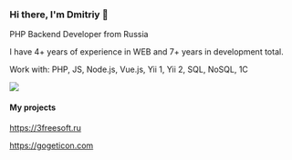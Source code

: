 ### Hi there, I'm Dmitriy 👋
<p>PHP Backend Developer from Russia</p>
<p>I have 4+ years of experience in WEB and 7+ years in development total.</p>
<p>Work with: PHP, JS, Node.js, Vue.js, Yii 1, Yii 2, SQL, NoSQL, 1C</p>
             
<p align="left">
  <img src="https://github-readme-stats.vercel.app/api/top-langs/?username=foulegold&layout=compact&theme=buefy" />
</p>

#### My projects
<p><a href="https://3freesoft.ru/">https://3freesoft.ru</a></p>
<p><a href="https://gogeticon.com/">https://gogeticon.com</a></p>
